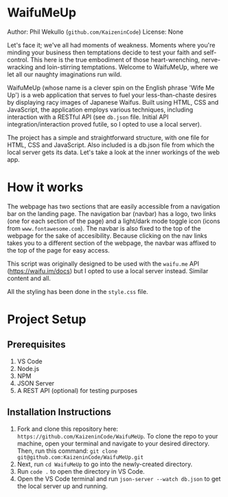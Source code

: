 # WaifuMeUp
Author: Phil Wekullo (`github.com/KaizeninCode`)
License: None

Let's face it; we've all had moments of weakness. Moments where you're minding your business then temptations decide to test your faith and self-control. This here is the true embodiment of those heart-wrenching, nerve-wracking and loin-stirring temptations. Welcome to WaifuMeUp, where we let all our naughty imaginations run wild.

WaifuMeUp (whose name is a clever spin on the English phrase 'Wife Me Up') is a web application that serves to fuel your less-than-chaste desires by displaying racy images of Japanese Waifus. Built using HTML, CSS and JavaScript, the application employs various techniques, including interaction with a RESTful API (see `db.json` file. Initial API integration/interaction proved futile, so I opted to use a local server).

The project has a simple and straightforward structure, with one file for HTML, CSS and JavaScript. Also included is a db.json file from which the local server gets its data. Let's take a look at the inner workings of the web app.

# How it works
The webpage has two sections that are easily accessible from a navigation bar on the landing page. The navigation bar (navbar) has a logo, two links (one for each section of the page) and a light/dark mode toggle icon (icons from `www.fontawesome.com`). The navbar is also fixed to the top of the webpage for the sake of accesibility. Because clicking on the nav links takes you to a different section of the webpage, the navbar was affixed to the top of the page for easy access.

This script was originally designed to be used with the `waifu.me` API (https://waifu.im/docs) but I opted to use a local server instead. Similar content and all. 

All the styling has been done in the `style.css` file. 

# Project Setup

## Prerequisites
1. VS Code
2. Node.js
3. NPM
4. JSON Server
5. A REST API (optional) for testing purposes

## Installation Instructions
1. Fork and clone this repository here: `https://github.com/KaizeninCode/WaifuMeUp`. To clone the repo to your machine, open your terminal and navigate to your desired directory. Then, run this command: `git clone git@github.com:KaizeninCode/WaifuMeUp.git`
2. Next, run `cd WaifuMeUp` to go into the newly-created directory.
3. Run `code .` to open the directory in VS Code.
4. Open the VS Code terminal and run `json-server --watch db.json` to get the local server up and   running.
